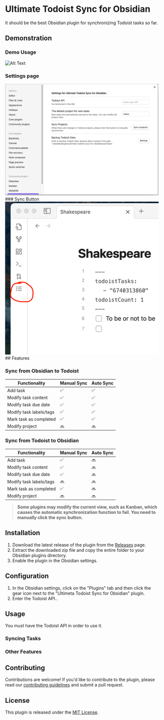# Ultimate Todoist Sync for Obsidian

It should be the best Obsidian plugin for synchronizing Todoist tasks so far.

## Demonstration

### Demo Usage
![Alt Text](/attachment/demo.gif)
### Settings page
<img src="/attachment/settings.png" width="500">
### Sync Button 
<img src="/attachment/Syncbutton.png" width="500">
## Features 

### Sync from Obsidian to Todoist
| Functionality           | Manual Sync | Auto Sync |
|------------------------|-------------|-----------|
| Add task                |  ✅          | ✅          |
| Modify task content     | ✅           | ✅         |
| Modify task due date    | ✅           | ✅         |
| Modify task labels/tags | ✅           | ✅         |
| Mark task as completed  | ✅           | ✅         |
| Modify project          | 🔜          | 🔜        |

### Sync from Todoist to Obsidian
| Functionality           | Manual Sync | Auto Sync |
|------------------------|-------------|-----------|
| Add task                | ✅           | 🔜         |
| Modify task content     | ✅           | 🔜         |
| Modify task due date    | ✅           | 🔜          |
| Modify task labels/tags | 🔜          | 🔜        |
| Mark task as completed  | ✅           | 🔜         |
| Modify project          | 🔜          | 🔜        |

> **Some plugins may modify the current view, such as Kanban, which causes the automatic synchronization function to fail. You need to manually click the sync button.**


## Installation

1. Download the latest release of the plugin from the [Releases](https://github.com/username/repo/releases) page.
2. Extract the downloaded zip file and copy the entire folder to your Obsidian plugins directory.
3. Enable the plugin in the Obsidian settings.

## Configuration

1. In the Obsidian settings, click on the "Plugins" tab and then click the gear icon next to the "Ultimeta Todoist Sync for Obsidian" plugin.
2. Enter the Todoist API..

## Usage

You must have the Todoist API in order to use it.

### Syncing Tasks

 


### Other Features


## Contributing

Contributions are welcome! If you'd like to contribute to the plugin, please read our [contributing guidelines](CONTRIBUTING.md) and submit a pull request.

## License

This plugin is released under the [MIT License](LICENSE).


